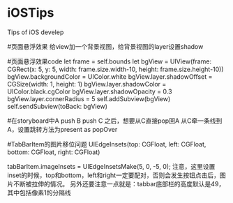 # iOSTips
Tips of iOS develep

#页面悬浮效果
给view加一个背景视图，给背景视图的layer设置shadow

#页面悬浮效果code
let frame = self.bounds
let bgView = UIView(frame: CGRect(x: 5, y: 5, width: frame.size.width-10, height: frame.size.height-10))
bgView.backgroundColor = UIColor.white
bgView.layer.shadowOffset = CGSize(width: 1, height: 1)
bgView.layer.shadowColor = UIColor.black.cgColor
bgView.layer.shadowOpacity = 0.3
bgView.layer.cornerRadius = 5
self.addSubview(bgView)
self.sendSubview(toBack: bgView)

#在storyboard中A push B push C 之后，想要从C直接pop回A
从C牵一条线到A，设置跳转方法为present as popOver

#TabBarItem的图片移位问题
UIEdgeInsets(top: CGFloat, left: CGFloat, bottom: CGFloat, right: CGFloat)

tabBarItem.imageInsets = UIEdgeInsetsMake(5, 0, -5, 0);
注意，这里设置inset的时候，top和bottom，left和right一定要配对，否则会发生按钮点击后，图片不断被拉伸的情况。
另外还要注意一点就是：tabbar底部栏的高度默认是49，其中包括像素1的分隔线

#

